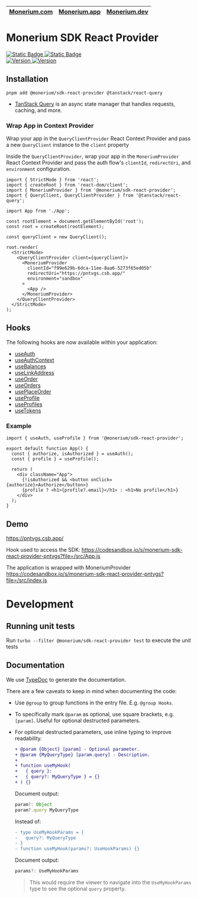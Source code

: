 | [Monerium.com](https://monerium.com/) | [Monerium.app](https://monerium.app/) | [Monerium.dev](https://monerium.dev/) |
| ------------------------------------- | ------------------------------------- | ------------------------------------- |

# Monerium SDK React Provider

  <a href="https://monerium.dev/">
    <picture>
      <source media="(prefers-color-scheme: dark)" srcset="https://img.shields.io/badge/Developer_portal-2c6ca7">
      <img src="https://img.shields.io/badge/Developer_portal-2c6ca7" alt="Static Badge">
    </picture>
  </a>
  <a href="https://monerium.dev/api-docs">
    <picture>
      <source media="(prefers-color-scheme: dark)" srcset="https://img.shields.io/badge/API_documentation-2c6ca7">
      <img src="https://img.shields.io/badge/API_documentation-2c6ca7" alt="Static Badge">
    </picture>
  </a>
  </br>
    <a href="https://www.npmjs.com/package/@monerium/sdk-react-provider">
    <picture>
      <source media="(prefers-color-scheme: dark)" srcset="https://img.shields.io/npm/v/%40monerium%2Fsdk-react-provider?colorA=2c6ca7&colorB=21262d">
      <img src="https://img.shields.io/npm/v/%40monerium%2Fsdk-react-provider?colorA=f6f8fa&colorB=f6f8fa" alt="Version">
    </picture>
  </a>
  <a href="https://github.com/monerium/js-monorepo/issues>
    <picture>
      <source media="(prefers-color-scheme: dark)" srcset="https://img.shields.io/github/issues/monerium/js-monorepo?colorA=2c6ca7&colorB=21262d">
      <img src="https://img.shields.io/github/issues/monerium/js-monorepo?colorA=2c6ca7&colorB=21262d" alt="Version">
    </picture>
  </a>

## Installation

```
pnpm add @monerium/sdk-react-provider @tanstack/react-query
```

- [TanStack Query](https://tanstack.com/query/v5) is an async state manager that handles requests, caching, and more.

### Wrap App in Context Provider

Wrap your app in the `QueryClientProvider` React Context Provider and pass a new `QueryClient` instance to the `client` property

Inside the `QueryClientProvider`, wrap your app in the `MoneriumProvider` React Context Provider and pass the auth flow's `clientId`, `redirectUri`, and `environment` configuration.

```tsx
import { StrictMode } from 'react';
import { createRoot } from 'react-dom/client';
import { MoneriumProvider } from '@monerium/sdk-react-provider';
import { QueryClient, QueryClientProvider } from '@tanstack/react-query';

import App from './App';

const rootElement = document.getElementById('root');
const root = createRoot(rootElement);

const queryClient = new QueryClient();

root.render(
  <StrictMode>
    <QueryClientProvider client={queryClient}>
      <MoneriumProvider
        clientId="f99e629b-6dca-11ee-8aa6-5273f65ed05b"
        redirectUri="https://pntvgs.csb.app/"
        environment="sandbox"
      >
        <App />
      </MoneriumProvider>
    </QueryClientProvider>
  </StrictMode>
);
```

## Hooks

The following hooks are now available within your application:

- [useAuth](./docs/generated/functions/useAuth.md)</br>
- [useAuthContext](./docs/generated/functions/useAuthContext.md)</br>
- [useBalances](./docs/generated/functions/useBalances.md)</br>
- [useLinkAddress](./docs/generated/functions/useLinkAddress.md)</br>
- [useOrder](./docs/generated/functions/useOrder.md)</br>
- [useOrders](./docs/generated/functions/useOrders.md)</br>
- [usePlaceOrder](./docs/generated/functions/usePlaceOrder.md)</br>
- [useProfile](./docs/generated/functions/useProfile.md)</br>
- [useProfiles](./docs/generated/functions/useProfiles.md)</br>
- [useTokens](./docs/generated/functions/useTokens.md)</br>

### Example

```tsx
import { useAuth, useProfile } from '@monerium/sdk-react-provider';

export default function App() {
  const { authorize, isAuthorized } = useAuth();
  const { profile } = useProfile();

  return (
    <div className="App">
      {!isAuthorized && <button onClick={authorize}>Authorize</button>}
      {profile ? <h1>{profile?.email}</h1> : <h1>No profile</h1>}
    </div>
  );
}
```

## Demo

https://pntvgs.csb.app/

Hook used to access the SDK: https://codesandbox.io/s/monerium-sdk-react-provider-pntvgs?file=/src/App.js

The application is wrapped with MoneriumProvider
https://codesandbox.io/s/monerium-sdk-react-provider-pntvgs?file=/src/index.js

# Development

## Running unit tests

Run `turbo --filter @monerium/sdk-react-provider test` to execute the unit tests

## Documentation

We use [TypeDoc](https://typedoc.org/) to generate the documentation.

There are a few caveats to keep in mind when documenting the code:

- Use `@group` to group functions in the entry file. E.g. `@group Hooks`.
- To specifically mark `@param` as optional, use square brackets, e.g. `[param]`. Useful for optional destructed parameters.
- For optional destructed parameters, use inline typing to improve readability.

  ```diff
  + @param {Object} [param] - Optional parameter.
  + @param {MyQueryType} [param.query] - Description.
  +
  + function useMyHook(
  +   { query }:
  +   { query?: MyQueryType } = {}
  + ) {}
  ```

  Document output:

  ```ts
  param?: Object
  param?.query MyQueryType
  ```

  Instead of:

  ```diff
  - type UseMyHookParams = {
  -   query?: MyQueryType
  - }
  - function useMyHook(params?: UseHookParams) {}
  ```

  Document output:

  ```ts
  params?: UseMyHookParams
  ```

  > This would require the viewer to navigate into the `UseMyHookParams` type to see the optional `query` property.
